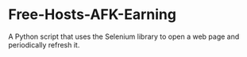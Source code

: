 # Free-Hosts-AFK-Earning
A Python script that uses the Selenium library to open a web page and periodically refresh it.
